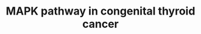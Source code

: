 ---
annotations:
- type: Pathway Ontology
  value: altered Erk5 MAPK signaling pathway
- type: Pathway Ontology
  value: thyroid cancer pathway
- type: Disease Ontology
  value: thyroid gland cancer
authors:
- Omranhasan
- Egonw
- Fehrhart
- Eweitz
- AlexanderPico
description: The MAPK pathway involved in the progression of different diseases such
  as diabetes, developmental abnormalities and cancer since it has a essential role
  in the regulation a wide variety of cellular processes such as proliferation, differentiation
  and apoptosis. consequently, dysregulation of MAPK pathway leads to the occurrence
  of the related disease
last-edited: 2022-01-08
organisms:
- Homo sapiens
redirect_from:
- /index.php/Pathway:WP4928
- /instance/WP4928
schema-jsonld:
- '@context': https://schema.org/
  '@id': https://wikipathways.github.io/pathways/WP4928.html
  '@type': Dataset
  creator:
    '@type': Organization
    name: WikiPathways
  description: The MAPK pathway involved in the progression of different diseases
    such as diabetes, developmental abnormalities and cancer since it has a essential
    role in the regulation a wide variety of cellular processes such as proliferation,
    differentiation and apoptosis. consequently, dysregulation of MAPK pathway leads
    to the occurrence of the related disease
  keywords:
  - ''
  - c-JUN
  - RAS
  - GRB2
  - c-MYC
  - ALK tyrosine kinase receptor
  - SOS1
  - MAP2K1
  - MAP2K2
  - KSR1
  - GDP
  - SOS2
  - MAPK3
  - c-FOS
  - ELK1
  - GTP
  - SHC1
  - BRAF
  - CRAF
  license: CC0
  name: MAPK pathway in congenital thyroid cancer
seo: CreativeWork
title: MAPK pathway in congenital thyroid cancer
wpid: WP4928
---